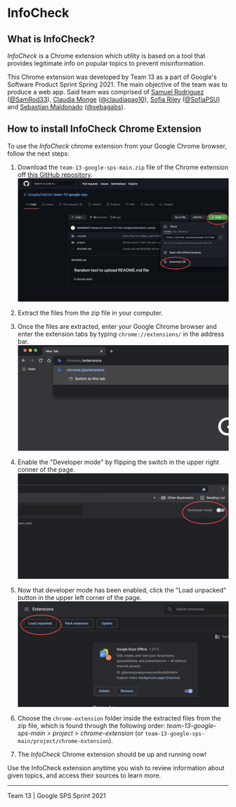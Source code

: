 # InfoCheck

## What is InfoCheck?
*InfoCheck* is a Chrome extension which utility is based on a tool that provides legitimate info on popular topics to prevent misinformation. 

This Chrome extension was developed by Team 13 as a part of Google's Software Product Sprint Spring 2021. The main objective of the team was to produce a web app. Said team was comprised of [Samuel Rodriguez](mailto:samuelrprofessional@gmail.com) ([@SamRod33](https://github.com/SamRod33)), [Claudia Monge](mailto:cmongetorres@sps-program.com) ([@claudiapao10](https://github.com/claudiapao10)), [Sofia Riley](mailto:sofia.riley30@gmail.com) ([@SofiaPSU](https://github.com/SofiaPSU)) and [Sebastian Maldonado](mailto:sg.maldonador01@gmail.com) ([@sebagabs](https://github.com/sebagabs)).

## How to install InfoCheck Chrome Extension

To use the *InfoCheck* chrome extension from your Google Chrome browser, follow the next steps:
 1. Download the `team-13-google-sps-main.zip` file of the Chrome extension off [this GitHub repository](https://github.com/GoogleyGabriel/team-13-google-sps).
 ![image](/readme-images/install-0.png)
 
 2. Extract the files from the zip file in your computer.
 3. Once the files are extracted, enter your Google Chrome browser and enter the extension tabs by typing `chrome://extensions/`  in the address bar.
 ![image](/readme-images/install-1.png)
 
 4. Enable the "Developer mode" by flipping the switch in the upper right conner of the page.
 ![image](/readme-images/install-2.png)
 
 5. Now that developer mode has been enabled, click the "Load unpacked" button in the upper left corner of the page. 
 ![image](/readme-images/install-3.png)
 
 6. Choose the `chrome-extension` folder inside the extracted files from the zip file, which is found through the following order: *team-13-google-sps-main > project > chrome-extension* (or `team-13-google-sps-main/project/chrome-extension`). 
 7. The *InfoCheck* Chrome extension should be up and running now!
 
Use the InfoCheck extension anytime you wish to review information about given topics, and access their sources to learn more.
***
Team 13 | Google SPS Sprint 2021